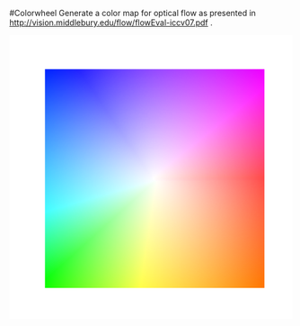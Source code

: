 #Colorwheel
Generate a color map for optical flow as presented in 
http://vision.middlebury.edu/flow/flowEval-iccv07.pdf .

![Optical Flow color code](https://github.com/ggcarvalho/colorwheel/blob/master/colorCodeOF.png)



